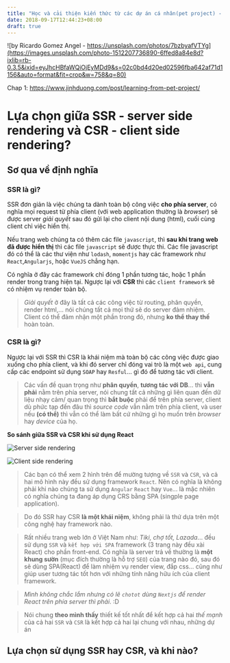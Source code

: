 ```yaml
---
title: "Học và cải thiện kiến thức từ các dự án cá nhân(pet project) - chap2"
date: 2018-09-17T12:44:23+08:00
draft: true
---
```


![by Ricardo Gomez Angel - https://unsplash.com/photos/7bzbyafVTYg](https://images.unsplash.com/photo-1512207736890-6ffed8a84e8d?ixlib=rb-0.3.5&ixid=eyJhcHBfaWQiOjEyMDd9&s=02c0bd4d20ed02596fba642af71d1156&auto=format&fit=crop&w=758&q=80)

Chap 1: https://www.jinhduong.com/post/learning-from-pet-project/

# Lựa chọn giữa SSR - server side rendering và CSR - client side rendering?
## Sơ qua về định nghĩa
### SSR là gì?
SSR đơn giản là việc chúng ta dành toàn bộ công việc **cho phía server**, có nghĩa mọi request từ phía client (với web application thường là *browser*) sẽ được server *giải quyết* sau đó gửi lại cho client nội dung (html), cuối cùng client chỉ việc hiển thị. 

Nếu trang web chúng ta có thêm các file `javascript`, thì **sau khi trang web đã được hiển thị** thì các file `javascript` sẽ được thực thi. Các file javascript đó có thể là các thư viện như `lodash`, `momentjs` hay các framework như `React`,`Angularjs`, hoặc `VueJS` chẳng hạn. 

Có nghĩa ở đây các framework chỉ đóng 1 phần tương tác, hoặc 1 phần render trong trang hiện tại. Ngược lại với **CSR** thì các `client framework` sẽ có nhiệm vụ render toàn bộ.

> *Giải quyết* ở đây là tất cả các công việc từ routing, phân quyền, render html,... nói chúng tất cả mọi thứ sẽ do server đảm nhiệm. Client có thể đảm nhận một phần trong đó, nhưng **ko thể thay thế** hoàn toàn.

### CSR là gì?
Ngược lại với SSR thì CSR là khái niệm mà toàn bộ các công việc được giao xuống cho phía client, và khi đó server chỉ đóng vai trò là một `web api`, cung cấp các endpoint sử dụng `SOAP` hay `Resful`... gì đó để tương tác với client.

> Các vấn đề quan trọng như **phân quyền**, **tương tác với DB**... thì **vẫn phải** nằm trên phía server, nói chung tất cả những gì liên quan đến dữ liệu nhạy cảm/ quan trọng thì **bắt buộc** phải để trên phía server, client dù phức tạp đến đâu thì *source code* vẫn nằm trên phía client, và user nếu **(có thể)** thì vẫn có thể làm bất cứ những gì họ muốn trên *browser* hay *device* của họ.

**So sánh giữa SSR và CSR khi sử dụng React**

![Server side rendering](https://cdn-images-1.medium.com/max/800/1*jJkEQpgZ8waQ5P-W5lhxuQ.png)

![Client side rendering](https://cdn-images-1.medium.com/max/800/1*CRiH0hUGoS3aoZaIY4H2yg.png)

> Các bạn có thể xem 2 hình trên để mường tượng về `SSR` và `CSR`, và cả hai mô hình này đều sử dụng framework `React`. Nên có nghĩa là không phải khi nào chúng ta sử dụng `Angular` `React` hay `Vue`... là mặc nhiên có nghĩa chúng ta đang áp dụng CRS bằng SPA (singple page application). 

> Do đó SSR hay CSR **là một khái niệm**, không phải là thứ dựa trên một công nghệ hay framework nào.

> Rất nhiều trang web lớn ở Việt Nam như: *Tiki, chợ tốt, Lazada*... đều sử dụng `SSR` và `kết hợp với SPA` framework (3 trang này đều xài React) cho phần front-end. Có nghĩa là server trả về thường là **một khung sườn** (mục đích thường là hỗ trợ `SEO`) của trang nào đó, sau đó sẽ dùng SPA(React) để làm nhiệm vụ render view, đắp css... cũng như giúp user tương tác tốt hơn với những tính năng hữu ích của client framework.

> *Mình không chắc lắm nhưng có lẽ `chotot` dùng `Nextjs` để render React trên phía server thì phải*. :D

> Nói chung **theo mình thấy** thiết kế tốt nhất để kết hợp cả hai *thế mạnh* của cả hai `SSR` và `CSR` là kết hợp cả hai lại chung với nhau, những dự án 

## Lựa chọn sử dụng SSR hay CSR, và khi nào?
 



